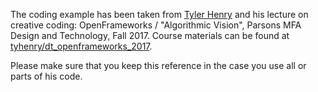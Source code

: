 The coding example has been taken from [Tyler Henry](http://tylerhenry.com) and his lecture on creative coding: OpenFrameworks / "Algorithmic Vision", Parsons MFA Design and Technology, Fall 2017. Course materials can be found at [tyhenry/dt_openframeworks_2017](https://github.com/tyhenry/dt_openframeworks_f17).  

Please make sure that you keep this reference in the case you use all or parts of his code.